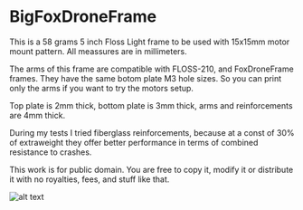 # BigFoxDroneFrame
This is a 58 grams 5 inch Floss Light frame to be used with 15x15mm motor mount pattern. All meassures are in millimeters.

The arms of this frame are compatible with FLOSS-210, and FoxDroneFrame frames. They have the same botom plate M3 hole sizes. So you can print only the arms if you want to try the motors setup.

Top plate is 2mm thick, bottom plate is 3mm thick, arms and reinforcements are 4mm thick.

During my tests I tried fiberglass reinforcements, because at a const of 30% of extraweight they offer better performance in terms of combined resistance to crashes.

This work is for public domain. You are free to copy it, modify it or distribute it with no royalties, fees, and stuff like that.

![alt text](https://github.com/iso9660/BigBoxDroneFrame/blob/master/BigFox.PNG?raw=true)
